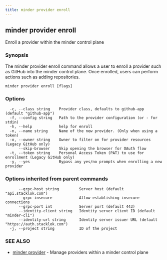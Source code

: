 ```yaml
---
title: minder provider enroll
---
```

## minder provider enroll

Enroll a provider within the minder control plane

### Synopsis

The minder provider enroll command allows a user to enroll a provider
such as GitHub into the minder control plane. Once enrolled, users can perform
actions such as adding repositories.

```
minder provider enroll [flags]
```

### Options

```
  -c, --class string    Provider class, defaults to github-app (default "github-app")
  -f, --config string   Path to the provider configuration (or - for stdin)
  -h, --help            help for enroll
  -n, --name string     Name of the new provider. (Only when using a token)
  -o, --owner string    Owner to filter on for provider resources (Legacy GitHub only)
      --skip-browser    Skip opening the browser for OAuth flow
  -t, --token string    Personal Access Token (PAT) to use for enrollment (Legacy GitHub only)
  -y, --yes             Bypass any yes/no prompts when enrolling a new provider
```

### Options inherited from parent commands

```
      --grpc-host string         Server host (default "api.stacklok.com")
      --grpc-insecure            Allow establishing insecure connections
      --grpc-port int            Server port (default 443)
      --identity-client string   Identity server client ID (default "minder-cli")
      --identity-url string      Identity server issuer URL (default "https://auth.stacklok.com")
  -j, --project string           ID of the project
```

### SEE ALSO

* [minder provider](minder_provider.md)	 - Manage providers within a minder control plane

